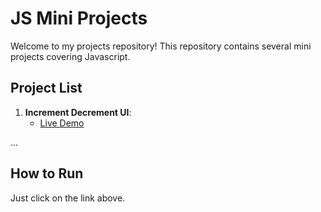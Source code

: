 # JS Mini Projects

Welcome to my projects repository! This repository contains several mini projects covering Javascript.

## Project List

1. **Increment Decrement UI**:
    - [Live Demo](inc-142adb6l3-bh4vays-projects.vercel.app)


...

## How to Run

Just click on the link above.


